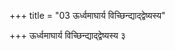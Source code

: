 +++
title = "03 ऊर्ध्वमाघार्य विच्छिन्द्याद्द्वेष्यस्य"

+++
ऊर्ध्वमाघार्य विच्छिन्द्याद्द्वेष्यस्य ३